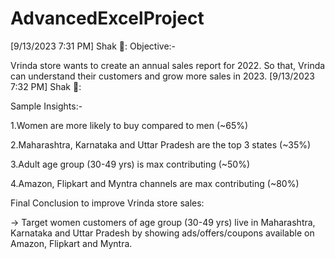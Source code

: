 # AdvancedExcelProject
[9/13/2023 7:31 PM] Shak 🧢: Objective:-

Vrinda store wants to create an annual sales report for 2022. So that, Vrinda can understand their customers and grow more sales in 2023.
[9/13/2023 7:32 PM] Shak 🧢:

Sample Insights:-

1.Women are more likely to buy compared to men (~65%)

2.Maharashtra, Karnataka and Uttar Pradesh are the top 3 states (~35%)

3.Adult age group (30-49 yrs) is max contributing (~50%)

4.Amazon, Flipkart and Myntra channels are max contributing (~80%)

Final Conclusion to improve Vrinda store sales:

-> Target women customers of age group (30-49 yrs) live in Maharashtra, Karnataka and Uttar Pradesh by showing ads/offers/coupons available on Amazon, Flipkart and Myntra.

